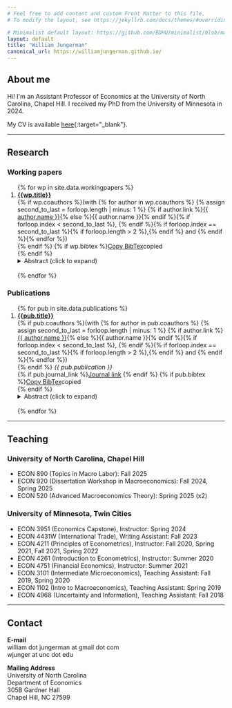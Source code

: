 ```yaml
---
# Feel free to add content and custom Front Matter to this file.
# To modify the layout, see https://jekyllrb.com/docs/themes/#overriding-theme-defaults

# Minimalist default layout: https://github.com/BDHU/minimalist/blob/main/_layouts/default.html
layout: default
title: "William Jungerman"
canonical_url: https://williamjungerman.github.io/
---
```


## About me
Hi! I'm an Assistant Professor of Economics at the University of North Carolina, Chapel Hill. I received my PhD from the University of Minnesota in 2024.

My CV is available [here](/assets/papers/cv.pdf){:target="_blank"}. 

---

## Research

### Working papers
<ol>
{% for wp in site.data.workingpapers %}
  <li>
    <strong><a href="{{wp.link}}" target="_blank">{{wp.title}}</a></strong><br/>
    {% if wp.coauthors %}(with {% for author in wp.coauthors %} {% assign second_to_last = forloop.length | minus: 1 %} {% if author.link %}<a href="{{ author.link }}" target="_blank">{{ author.name }}</a>{% else %}{{ author.name }}{% endif %}{% if forloop.index < second_to_last %}, {% endif %}{% if forloop.index == second_to_last %}{% if forloop.length > 2 %},{% endif %} and {% endif %}{% endfor %})<br/>{% endif %}
    {% if wp.bibtex %}<a href="#" onclick="copyToClickboard('#bibtex-wp-{{ forloop.index }}'); event.preventDefault();">Copy BibTex</a><span id="bibtex-wp-{{ forloop.index }}-tooltip" class="tooltip">copied</span><br/>{% endif %}
    <div id="bibtex-wp-{{ forloop.index }}" style="display:none;">
      {{wp.bibtex}}
    </div>
    <details>
      <summary>Abstract (click to expand)</summary>
      {{ wp.abstract }}
    </details>
    <br/>
  </li>
{% endfor %}
</ol>

<!-- ### Work in progress
Production Function Estimation with Missing Data \
(with [Kyle Herkenhoff](https://sites.google.com/site/kyleherkenhoff/home?authuser=0){:target="_blank"})

Monopsony in the Antebellum South \
(with [Kyle Herkenhoff](https://sites.google.com/site/kyleherkenhoff/home?authuser=0){:target="_blank"} and [James A. Schmitz, Jr.](https://sites.google.com/site/jamesschmitzjr/){:target="_blank"}) -->

### Publications
<ol>
{% for pub in site.data.publications %}
  <li>
    <strong><a href="{{pub.link}}" target="_blank">{{pub.title}}</a></strong><br/>
    {% if pub.coauthors %}(with {% for author in pub.coauthors %} {% assign second_to_last = forloop.length | minus: 1 %} {% if author.link %}<a href="{{ author.link }}" target="_blank">{{ author.name }}</a>{% else %}{{ author.name }}{% endif %}{% if forloop.index < second_to_last %}, {% endif %}{% if forloop.index == second_to_last %}{% if forloop.length > 2 %},{% endif %} and {% endif %}{% endfor %})<br/>{% endif %}
    <em>{{ pub.publication }}</em><br/>
    {% if pub.journal_link %}<a href="{{ pub.journal_link }}" target="_blank">Journal link</a> {% endif %}
    {% if pub.bibtex %}<a href="#" onclick="copyToClickboard('#bibtex-pub-{{ forloop.index }}'); event.preventDefault();">Copy BibTex</a><span id="bibtex-pub-{{ forloop.index }}-tooltip" class="tooltip">copied</span><br/>{% endif %}
    <div id="bibtex-pub-{{ forloop.index }}" style="display:none;">
      {{pub.bibtex}}
    </div>
    <details>
      <summary>Abstract (click to expand)</summary>
      {{ pub.abstract }}
    </details>
    <br/>
  </li>
{% endfor %}
</ol>


---
## Teaching

### University of North Carolina, Chapel Hill 
- ECON 890 (Topics in Macro Labor): Fall 2025
- ECON 920 (Dissertation Workshop in Macroeconomics): Fall 2024, Spring 2025
- ECON 520 (Advanced Macroeconomics Theory): Spring 2025 (x2)

### University of Minnesota, Twin Cities 
- ECON 3951 (Economics Capstone), Instructor: Spring 2024
- ECON 4431W (International Trade), Writing Assistant: Fall 2023
- ECON 4211 (Principles of Econometrics), Instructor: Fall 2020, Spring 2021, Fall 2021, Spring 2022
- ECON 4261 (Introduction to Econometrics), Instructor: Summer 2020
- ECON 4751 (Financial Economics), Instructor: Summer 2021
- ECON 3101 (Intermediate Microeconomics), Teaching Assistant: Fall 2019, Spring 2020
- ECON 1102 (Intro to Macroeconomics), Teaching Assistant: Spring 2019
- ECON 4968 (Uncertainty and Information), Teaching Assistant: Fall 2018

---

## Contact

**E-mail** \
    william dot jungerman at gmail dot com \
    wjunger at unc dot edu 

**Mailing Address** \
University of North Carolina \
Department of Economics \
305B Gardner Hall \
Chapel Hill, NC 27599
